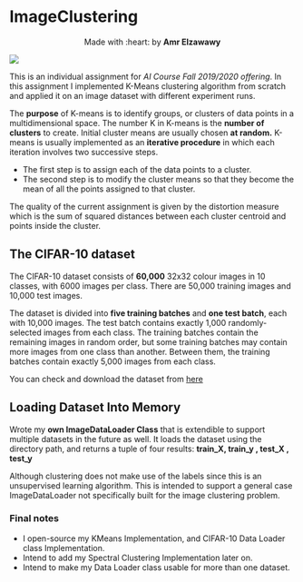 # ImageClustering
<p align='center'>Made with :heart: by <b>Amr Elzawawy</b></p>

![](https://sds-platform-private.s3-us-east-2.amazonaws.com/uploads/64_blog_image_2.png)

This is an individual assignment for *AI Course Fall 2019/2020 offering*. In this assignment I implemented K-Means clustering algorithm from scratch and applied it on an image dataset with different experiment runs.

The **purpose** of K-means is to identify groups, or clusters of data points in a multidimensional space. The number K in K-means is the **number of clusters** to create. Initial cluster means are usually chosen **at random.**
K-means is usually implemented as an **iterative procedure** in which each iteration involves two successive steps. 

- The first step is to assign each of the data points to a cluster. 
- The second step is to modify the cluster means so that they become the mean of all the points assigned to that cluster.

The quality of the current assignment is given by the distortion measure which is the sum of squared distances between each cluster centroid and points inside the cluster.

## The CIFAR-10 dataset
The CIFAR-10 dataset consists of **60,000** 32x32 colour images in 10 classes, with 6000 images per class. There are 50,000 training images and 10,000 test images.

The dataset is divided into **five training batches** and **one test batch**, each with 10,000 images. The test batch contains exactly 1,000 randomly-selected images from each class. The training batches contain the remaining images in random order, but some training batches may contain more images from one class than another. Between them, the training batches contain exactly 5,000 images from each class.

You can check and download the dataset from [here](https://www.cs.toronto.edu/~kriz/cifar.html)

## Loading Dataset Into Memory

Wrote my **own ImageDataLoader Class** that is extendible to support multiple datasets in the future as well.
It loads the dataset using the directory path, and returns a tuple of four results: **train_X, train_y , test_X , test_y** 

Although clustering does not make use of the labels since this is an unsupervised learning algorithm.
This is intended to support a general case ImageDataLoader not specifically built for the image clustering problem. 

### Final notes
- I open-source my KMeans Implementation, and CIFAR-10 Data Loader class Implementation.
- Intend to add my Spectral Clustering Implementation later on.
- Intend to make my Data Loader class usable for more than one dataset.
